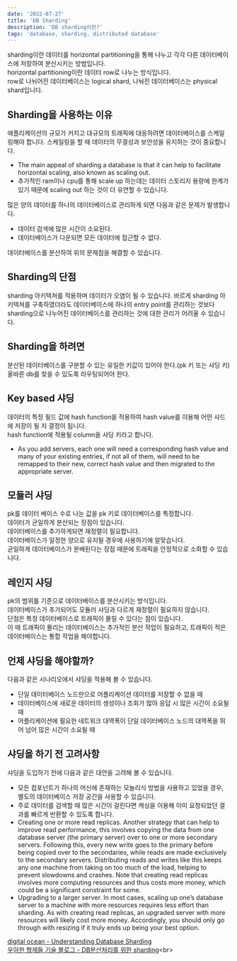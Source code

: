 ```yaml
---
date: '2022-07-27'
title: 'DB Sharding'
description: 'DB sharding이란?'
tags: 'database, sharding, distributed database'
---
```

sharding이란 데이터를 horizontal partitioning을 통해 나누고 각각 다른 데이터베이스에 저장하여 분산시키는 방법입니다.<br>
horizontal partitioning이란 데이터 row로 나누는 방식입니다.<br>
row로 나뉘어진 데이터베이스는 logical shard, 나눠진 데이터베이스는 physical shard입니다.<br>

## Sharding을 사용하는 이유
애플리케이션의 규모가 커지고 대규모의 트래픽에 대응하려면 데이터베이스를 스케일링해야 합니다. 스케일링을 할 때 데이터의 무결성과 보안성을 유지하는 것이 중요합니다.

- The main appeal of sharding a database is that it can help to facilitate horizontal scaling, also known as scaling out.
- 추가적인 ram이나 cpu를 통해 scale up 하는데는 데이터 스토리지 용량에 한계가 있기 때문에 scaling out 하는 것이 더 유연할 수 있습니다.

많은 양의 데이터를 하나의 데이터베이스로 관리하게 되면 다음과 같은 문제가 발생합니다.<br>
- 데이터 검색에 많은 시간이 소요된다.
- 데이터베이스가 다운되면 모든 데이터에 접근할 수 없다.

데이터베이스를 분산하여 위의 문제점을 해결할 수 있습니다.<br>

## Sharding의 단점
sharding 아키텍쳐를 적용하며 데이터가 오염이 될 수 있습니다. 바르게 sharding 아키텍쳐를 구축하였더라도 데이터베이스에 하나의 entry point를 관리하는 것보다 sharding으로 나누어진 데이터베이스를 관리하는 것에 대한 관리가 어려울 수 있습니다.<br>

## Sharding을 하려면
분산된 데이터베이스를 구분할 수 있는 유일한 키값이 있어야 한다.(pk 키 또는 샤딩 키)<br>
올바른 db를 찾을 수 있도록 라우팅되어야 한다.<br>

## Key based 샤딩
데이터의 특정 필드 값에 hash function을 적용하여 hash value를 이용해 어떤 샤드에 저장이 될 지 결정이 됩니다.<br>
hash function에 적용될 column을 샤딩 키라고 합니다.
- As you add servers, each one will need a corresponding hash value and many of your existing entries, if not all of them, will need to be remapped to their new, correct hash value and then migrated to the appropriate server.

## 모듈러 샤딩
pk를 데이터 베이스 수로 나눈 값을 pk 키로 데이터베이스를 특정합니다.<br>
데이터가 균일하게 분산되는 장점이 있습니다.<br>
데이터베이스를 추가하게되면 재정렬이 필요합니다.<br>
데이터베이스가 일정한 양으로 유지될 경우에 사용하기에 알맞습니다.<br>
균일하게 데이터베이스가 분배된다는 장점 때문에 트래픽을 안정적으로 소화할 수 있습니다.<br>

## 레인지 샤딩
pk의 범위를 기준으로 데이터베이스를 분산시키는 방식입니다.<br>
데이터베이스가 추가되어도 모듈러 샤딩과 다르게 재정렬이 필요하지 않습니다.<br>
단점은 특정 데이터베이스로 트래픽이 몰릴 수 있다는 점이 있습니다.<br>
이 때 트래픽이 몰리는 데이터베이스는 추가적인 분산 작업이 필요하고, 트래픽이 적은 데이터베이스는 통합 작업을 해야합니다.<br>

## 언제 샤딩을 해야할까?
다음과 같은 시나리오에서 샤딩을 적용해 볼 수 있습니다.<br>
- 단일 데이터베이스 노드만으로 어플리케이션 데이터를 저장할 수 없을 때
- 데이터베이스에 새로운 데이터의 생성이나 조회가 많아 응답 시 많은 시간이 소요될 때
- 어플리케이션에 필요한 네트워크 대역폭이 단일 데이터베이스 노드의 대역폭을 뛰어 넘어 많은 시간이 소요될 때

## 샤딩을 하기 전 고려사항
샤딩을 도입하기 전에 다음과 같은 대안을 고려해 볼 수 있습니다.<br>
- 모든 컴포넌트가 하나의 머신에 존재하는 모놀리식 방법을 사용하고 있었을 경우, 별도의 데이터베이스 저장 공간을 사용할 수 있습니다.<br>
- 주로 데이터를 검색할 때 많은 시간이 걸린다면 캐싱을 이용해 이미 요청되었던 결과를 빠르게 반환할 수 있도록 합니다.<br>
- Creating one or more read replicas. Another strategy that can help to improve read performance, this involves copying the data from one database server (the primary server) over to one or more secondary servers. Following this, every new write goes to the primary before being copied over to the secondaries, while reads are made exclusively to the secondary servers. Distributing reads and writes like this keeps any one machine from taking on too much of the load, helping to prevent slowdowns and crashes. Note that creating read replicas involves more computing resources and thus costs more money, which could be a significant constraint for some.
- Upgrading to a larger server. In most cases, scaling up one’s database server to a machine with more resources requires less effort than sharding. As with creating read replicas, an upgraded server with more resources will likely cost more money. Accordingly, you should only go through with resizing if it truly ends up being your best option.


[digital ocean - Understanding Database Sharding](https://www.digitalocean.com/community/tutorials/understanding-database-sharding)<br>
[우아한 형제들 기술 블로그 - DB분산처리를 위한 sharding]("https://techblog.woowahan.com/2687/")<br>
